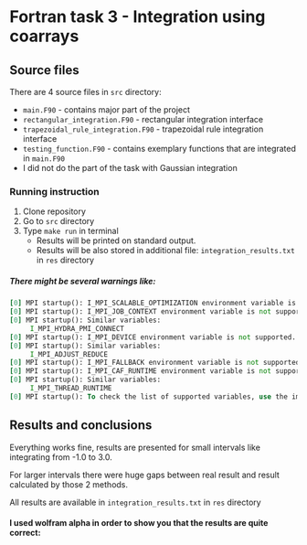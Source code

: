 # Fortran task 3 - Integration using coarrays

## Source files
There are 4 source files in ```src``` directory:
- ```main.F90``` - contains major part of the project
- ```rectangular_integration.F90``` - rectangular integration interface
- ```trapezoidal_rule_integration.F90``` - trapezoidal rule integration interface
- ```testing_function.F90``` - contains exemplary functions that are integrated in ```main.F90```
- I did not do the part of the task with Gaussian integration

### Running instruction
1. Clone repository
2. Go to ```src``` directory
3. Type ```make run``` in terminal
	- Results will be printed on standard output.
	- Results will be also stored in additional file: ```integration_results.txt``` in ```res``` directory
	
	
##### There might be several warnings like:
```fortran
[0] MPI startup(): I_MPI_SCALABLE_OPTIMIZATION environment variable is not supported.
[0] MPI startup(): I_MPI_JOB_CONTEXT environment variable is not supported.
[0] MPI startup(): Similar variables:
	 I_MPI_HYDRA_PMI_CONNECT
[0] MPI startup(): I_MPI_DEVICE environment variable is not supported.
[0] MPI startup(): Similar variables:
	 I_MPI_ADJUST_REDUCE
[0] MPI startup(): I_MPI_FALLBACK environment variable is not supported.
[0] MPI startup(): I_MPI_CAF_RUNTIME environment variable is not supported.
[0] MPI startup(): Similar variables:
	 I_MPI_THREAD_RUNTIME
[0] MPI startup(): To check the list of supported variables, use the impi_info utility or refer to https://software.intel.com/en-us/mpi-library/documentation/get-started.
```

## Results and conclusions

Everything works fine, results are presented for small intervals like integrating from -1.0 to 3.0.

For larger intervals there were huge gaps between real result and result calculated by those 2 methods.

All results are available in ```integration_results.txt``` in ```res``` directory

#### I used wolfram alpha in order to show you that the results are quite correct:



